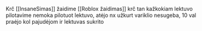 Krč [[InsaneSimas]] žaidime [[Roblox žaidimas]] krč tan kažkokiam lektuvo pilotavime nemoka pilotuot lektuvo, atėjo nx užkurt variklio nesugeba, 10 val praėjo kol pajudėjom ir lektuvas sukrito